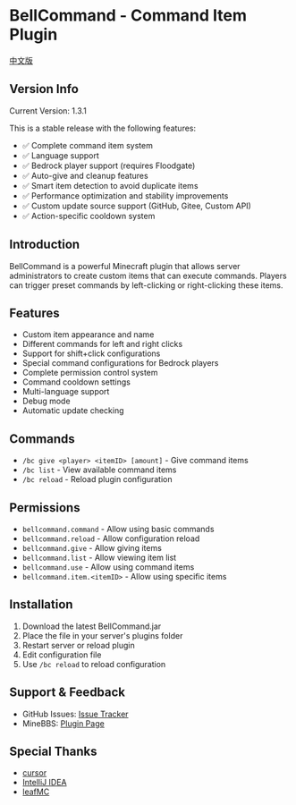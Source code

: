 # BellCommand - Command Item Plugin

[中文版](README.md)

## Version Info
Current Version: 1.3.1

This is a stable release with the following features:
- ✅ Complete command item system
- ✅ Language support
- ✅ Bedrock player support (requires Floodgate)
- ✅ Auto-give and cleanup features
- ✅ Smart item detection to avoid duplicate items
- ✅ Performance optimization and stability improvements
- ✅ Custom update source support (GitHub, Gitee, Custom API)
- ✅ Action-specific cooldown system

## Introduction
BellCommand is a powerful Minecraft plugin that allows server administrators to create custom items that can execute commands. Players can trigger preset commands by left-clicking or right-clicking these items.

## Features
- Custom item appearance and name
- Different commands for left and right clicks
- Support for shift+click configurations
- Special command configurations for Bedrock players
- Complete permission control system
- Command cooldown settings
- Multi-language support
- Debug mode
- Automatic update checking

## Commands
- `/bc give <player> <itemID> [amount]` - Give command items
- `/bc list` - View available command items
- `/bc reload` - Reload plugin configuration

## Permissions
- `bellcommand.command` - Allow using basic commands
- `bellcommand.reload` - Allow configuration reload
- `bellcommand.give` - Allow giving items
- `bellcommand.list` - Allow viewing item list
- `bellcommand.use` - Allow using command items
- `bellcommand.item.<itemID>` - Allow using specific items

## Installation
1. Download the latest BellCommand.jar
2. Place the file in your server's plugins folder
3. Restart server or reload plugin
4. Edit configuration file
5. Use `/bc reload` to reload configuration

## Support & Feedback
- GitHub Issues: [Issue Tracker](https://github.com/ning-g-mo/BellCommand/issues)
- MineBBS: [Plugin Page](https://www.minebbs.com/)

## Special Thanks
- [cursor](https://www.cursor.com/)
- [IntelliJ IDEA](https://www.jetbrains.com/idea/)
- [leafMC](https://github.com/Winds-Studio/Leaf) 
